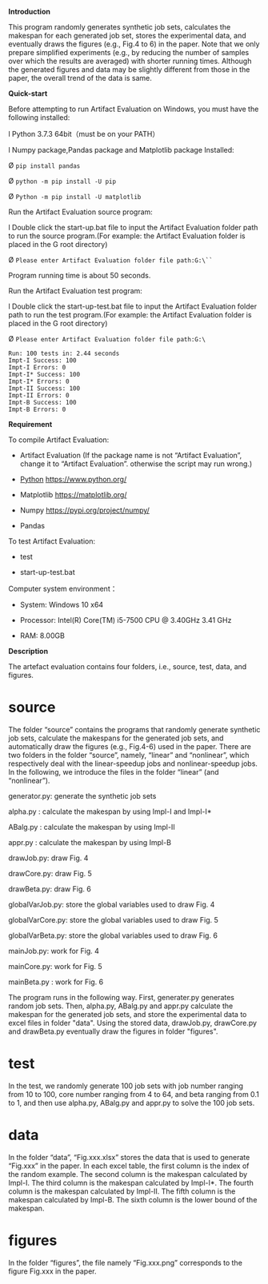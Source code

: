 **Introduction**

This program randomly generates synthetic job sets, calculates the makespan for each generated job set, stores the experimental data, and eventually draws the figures (e.g., Fig.4 to 6) in the paper. Note that we only prepare simplified experiments (e.g., by reducing the number of samples over which the results are averaged) with shorter running times. Although the generated figures and data may be slightly different from those in the paper, the overall trend of the data is same.

**Quick-start**

Before attempting to run Artifact Evaluation on Windows, you must have the following installed:

l Python 3.7.3  64bit（must be on your PATH）

l  Numpy package,Pandas package and Matplotlib package Installed:

Ø `pip install pandas`

Ø `python -m pip install -U pip`

Ø `Python -m pip install -U matplotlib `

Run the Artifact Evaluation source program:

l Double click the start-up.bat file to input the Artifact Evaluation folder path to run the source program.(For example: the Artifact Evaluation folder is placed in the G root directory)

Ø `Please enter Artifact Evaluation folder file path:G:\`` `

Program running time is about 50 seconds.

Run the Artifact Evaluation test program:

l Double click the start-up-test.bat file to input the Artifact Evaluation folder path to run the test program.(For example: the Artifact Evaluation folder is placed in the G root directory)

Ø `Please enter Artifact Evaluation folder file path:G:\`

```
Run: 100 tests in: 2.44 seconds
Impt-I Success: 100
Impt-I Errors: 0
Impt-I* Success: 100
Impt-I* Errors: 0
Impt-II Success: 100
Impt-II Errors: 0
Impt-B Success: 100
Impt-B Errors: 0
```

 

**Requirement**

To compile Artifact Evaluation:

-  Artifact Evaluation (If the package name is not “Artifact Evaluation”, change it to “Artifact Evaluation”. otherwise the script may run wrong.)


-  [Python](https://www.python.org/)  https://www.python.org/


-  Matplotlib  https://matplotlib.org/


-  Numpy  https://pypi.org/project/numpy/


-  Pandas


To test Artifact Evaluation:

- test 


-  start-up-test.bat


Computer system environment：

- System: Windows 10 x64


-  Processor: Intel(R) Core(TM) i5-7500 CPU @ 3.40GHz 3.41 GHz


- RAM: 8.00GB


**Description**

The artefact evaluation contains four folders, i.e., source, test, data, and figures. 

# source

The folder “source” contains the programs that randomly generate synthetic job sets, calculate the makespans for the generated job sets, and automatically draw the figures (e.g., Fig.4-6) used in the paper. There are two folders in the folder “source”, namely, “linear” and “nonlinear”, which respectively deal with the linear-speedup jobs and nonlinear-speedup jobs. In the following, we introduce the files in the folder “linear” (and “nonlinear”).

  generator.py:  generate the synthetic job sets

  alpha.py :     calculate the makespan by using Impl-I and Impl-I*

  ABalg.py :     calculate the makespan by using Impl-II

  appr.py :      calculate the makespan by using Impl-B

  drawJob.py:  draw Fig. 4

  drawCore.py: draw Fig. 5

  drawBeta.py: draw Fig. 6

  globalVarJob.py: store the global variables used to draw Fig. 4

  globalVarCore.py: store the global variables used to draw Fig. 5

  globalVarBeta.py: store the global variables used to draw Fig. 6

  mainJob.py:  work for Fig. 4 

  mainCore.py: work for Fig. 5

  mainBeta.py : work for Fig. 6

The program runs in the following way. First, generater.py generates random job sets. Then, alpha.py, ABalg.py and appr.py calculate the makespan for the generated job sets, and store the experimental data to excel files in folder "data". Using the stored data, drawJob.py, drawCore.py and drawBeta.py eventually draw the figures in folder "figures". 

# test

In the test, we randomly generate 100 job sets with job number ranging from 10 to 100, core number ranging from 4 to 64, and beta ranging from 0.1 to 1, and then use alpha.py, ABalg.py and appr.py to solve the 100 job sets.

# data

In the folder “data”, “Fig.xxx.xlsx” stores the data that is used to generate “Fig.xxx” in the paper. In each excel table, the first column is the index of the random example. The second column is the makespan calculated by Impl-I. The third column is the makespan calculated by Impl-I*. The fourth column is the makespan calculated by Impl-II.  The fifth column is the makespan calculated by Impl-B. The sixth column is the lower bound of the makespan. 

#  figures

In the folder “figures”, the file namely “Fig.xxx.png” corresponds to the figure Fig.xxx in the paper.

 